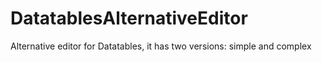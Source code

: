 # DatatablesAlternativeEditor
Alternative editor for Datatables, it has two versions: simple and complex
